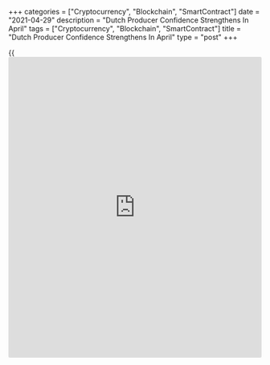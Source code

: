 +++
categories = ["Cryptocurrency", "Blockchain", "SmartContract"]
date = "2021-04-29"
description = "Dutch Producer Confidence Strengthens In April"
tags = ["Cryptocurrency", "Blockchain", "SmartContract"]
title = "Dutch Producer Confidence Strengthens In April"
type = "post"
+++

{{<iframe id="large-banner" src="https://www.bounty.group/#slide=7.0" width="100%" height="600" scrolling="no" style="border: 0px solid rgb(216, 221, 230); border-radius: 3px;">}}

Dutch producer confidence improves in April, data from the Central
Bureau of Statistics showed on Thursday.

The producer sentiment index rose to 6.5 in April from 3.4 in March.
This was above the average score of 0.3 seen over the past twenty years.

The latest reading was the strongest since April 2019.

Producers were slightly more positive about the order position, while
assessment of stocks of finished goods improved, the agency said.

There were more entrepreneurs who expected their production to increase
in the coming three months, the agency said.

The producers in the wood and building materials industry were more
positive in April.

For comments and feedback [contact](https://www.playgroundfx.com/contact/): editorial@rtt[news](https://www.letsplayfx.com/blog/forex-news-website/).com

[Economic News][1]

 **What parts of the world are seeing the best (and worst) economic
performances lately? Click[here][2] to check out our [Econ Scorecard][2]
and find out! See up-to-the-moment [ranking](https://www.playgroundfx.com/blog/crypto-exchange-ranking/)s for the best and worst
performers in [GDP][3], [unemployment rate][4], [inflation][2] and much
more.**

   1. www.rtt[news](https://www.letsplayfx.com/blog/forex-news-website/).com/Content/EconomicNews.aspx
   2. www.rtt[news](https://www.letsplayfx.com/blog/forex-news-website/).com/economic-scorecard/world-rank/CPI/highest-performance.aspx
   3. www.rtt[news](https://www.letsplayfx.com/blog/forex-news-website/).com/economic-scorecard/world-rank/GDP/highest-performance.aspx
   4. www.rtt[news](https://www.letsplayfx.com/blog/forex-news-website/).com/economic-scorecard/world-rank/unemployment-rate/lowest-performance.aspx